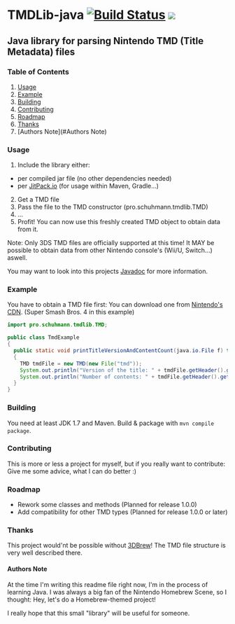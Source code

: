 # TMDLib-java [![Build Status](https://travis-ci.org/c-schuhmann/TMDLib-java.svg?branch=master)](https://travis-ci.org/c-schuhmann/TMDLib-java) [![](https://jitpack.io/v/c-schuhmann/TMDLib-java.svg)](https://jitpack.io/#c-schuhmann/TMDLib-java)
## Java library for parsing Nintendo TMD (Title Metadata) files

### Table of Contents
1. [Usage](#Usage)
2. [Example](#Example)
3. [Building](#Building)
4. [Contributing](#Contributing)
5. [Roadmap](#Roadmap)
6. [Thanks](#Thanks)
7. [Authors Note](#Authors Note)

### Usage
1. Include the library either:
  * per compiled jar file (no other dependencies needed)
  * per [JitPack.io](https://jitpack.io/#c-schuhmann/TMDLib-java/) (for usage within Maven, Gradle...)
2. Get a TMD file
3. Pass the file to the TMD constructor (pro.schuhmann.tmdlib.TMD)
4. ...
5. Profit! You can now use this freshly created TMD object to obtain data from it.

Note: Only 3DS TMD files are officially supported at this time! It MAY be possible to obtain data from other Nintendo 
console's (Wii/U, Switch...) aswell.

You may want to look into this projects 
[Javadoc](https://c-schuhmann.github.io/TMDLib-java/) for more information.

### Example
You have to obtain a TMD file first: You can download one from 
[Nintendo's CDN](http://nus.cdn.c.shop.nintendowifi.net/ccs/download/00040000000EE000/tmd). 
(Super Smash Bros. 4 in this example)

```java
import pro.schuhmann.tmdlib.TMD;

public class TmdExample 
{
  public static void printTitleVersionAndContentCount(java.io.File f) throws java.io.IOException
  {
    TMD tmdFile = new TMD(new File("tmd"));
    System.out.println("Version of the title: " + tmdFile.getHeader().getTitleVersion());
    System.out.println("Number of contents: " + tmdFile.getHeader().getContentCount());
  }
}
```

### Building
You need at least JDK 1.7 and Maven.
Build & package with `mvn compile package`.

### Contributing
This is more or less a project for myself, but if you really want to contribute: 
Give me some advice, what I can do better :)

### Roadmap
- Rework some classes and methods (Planned for release 1.0.0)
- Add compatibility for other TMD types (Planned for release 1.0.0 or later)

### Thanks
This project would'nt be possible without [3DBrew](https://3dbrew.org/wiki/Title_metadata)!
The TMD file structure is very well described there.

#### Authors Note
At the time I'm writing this readme file right now, I'm in the process of learning Java.
I was always a big fan of the Nintendo Homebrew Scene, so I thought: Hey, let's do a Homebrew-themed project!

I really hope that this small "library" will be useful for someone.